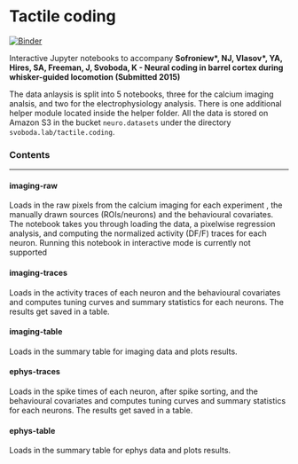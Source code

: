 # Tactile coding

[![Binder](http://mybinder.org/badge.svg)](http://mybinder.org/repo/sofroniewn/tactile-coding)

Interactive Jupyter notebooks to accompany **Sofroniew\*, NJ, Vlasov\*, YA, Hires, SA, Freeman, J, Svoboda, K -
Neural coding in barrel cortex during whisker-guided locomotion (Submitted 2015)**


The data anlaysis is split into 5 notebooks, three for the calcium imaging analsis, and two for the electrophysiology analysis. There is one additional helper module located inside the helper folder. All the data is stored on Amazon S3 in the bucket `neuro.datasets` under the directory `svoboda.lab/tactile.coding`.


### Contents
--------

#### imaging-raw

Loads in the raw pixels from the calcium imaging for each experiment , the manually drawn sources (ROIs/neurons) and the behavioural covariates. The notebook takes you through loading the data, a pixelwise regression analysis, and computing the normalized activity (DF/F) traces for each neuron. Running this notebook in interactive mode is currently not supported

#### imaging-traces
Loads in the activity traces of each neuron and the behavioural covariates and computes tuning curves and summary statistics for each neurons. The results get saved in a table. 

#### imaging-table
Loads in the summary table for imaging data and plots results.

#### ephys-traces
Loads in the spike times of each neuron, after spike sorting, and the behavioural covariates and computes tuning curves and summary statistics for each neurons. The results get saved in a table.

#### ephys-table
Loads in the summary table for ephys data and plots results.
